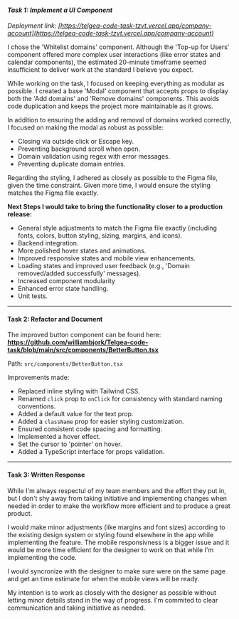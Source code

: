 #### ***Task 1: Implement a UI Component***

*Deployment link: [https://telgea-code-task-tzvt.vercel.app/company-account](https://telgea-code-task-tzvt.vercel.app/company-account)*

I chose the 'Whitelist domains' component. Although the 'Top-up for Users' component offered more complex user interactions (like error states and calendar components), the estimated 20-minute timeframe seemed insufficient to deliver work at the standard I believe you expect.

While working on the task, I focused on keeping everything as modular as possible. I created a base 'Modal' component that accepts props to display both the 'Add domains' and 'Remove domains' components. This avoids code duplication and keeps the project more maintainable as it grows.

In addition to ensuring the adding and removal of domains worked correctly, I focused on making the modal as robust as possible:

- Closing via outside click or Escape key.
- Preventing background scroll when open.
- Domain validation using regex with error messages.
- Preventing duplicate domain entries.

Regarding the styling, I adhered as closely as possible to the Figma file, given the time constraint. Given more time, I would ensure the styling matches the Figma file exactly.

**Next Steps I would take to bring the functionality closer to a production release:**

- General style adjustments to match the Figma file exactly (including fonts, colors, button styling, sizing, margins, and icons).
- Backend integration.
- More polished hover states and animations.
- Improved responsive states and mobile view enhancements.
- Loading states and improved user feedback (e.g., 'Domain removed/added successfully' messages).
- Increased component modularity
- Enhanced error state handling.
- Unit tests.

---

#### Task 2: Refactor and Document

The improved button component can be found here: **https://github.com/williambjork/Telgea-code-task/blob/main/src/components/BetterButton.tsx**

Path: `src/components/BetterButton.tsx` 

Improvements made:

- Replaced inline styling with Tailwind CSS.
- Renamed `click` prop to `onClick` for consistency with standard naming conventions.
- Added a default value for the text prop.
- Added a `className` prop for easier styling customization.
- Ensured consistent code spacing and formatting.
- Implemented a hover effect.
- Set the cursor to 'pointer' on hover.
- Added a TypeScript interface for props validation.

---

#### Task 3: Written Response

While I'm always respectul of my team members and the effort they put in, but I don't shy away from taking initiative and implementing changes when needed in order to make the workflow more efficient and to produce a great product.

I would make minor adjustments (like margins and font sizes) according to the existing design system or styling found elsewhere in the app while implementing the feature. The mobile responsivness is a bigger issue and it would be more time efficient for the designer to work on that while I'm implementing the code.

I would syncronize with the designer to make sure were on the same page and get an time estimate for when the mobile views will be ready.

My intention is to work as closely with the designer as possible without letting minor details stand in the way of progress. I'm commited to clear communication and taking initiative as needed.
